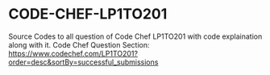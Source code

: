 # CODE-CHEF-LP1TO201
Source Codes to all question of Code Chef LP1TO201 with code explaination along with it.
Code Chef Question Section: https://www.codechef.com/LP1TO201?order=desc&sortBy=successful_submissions
